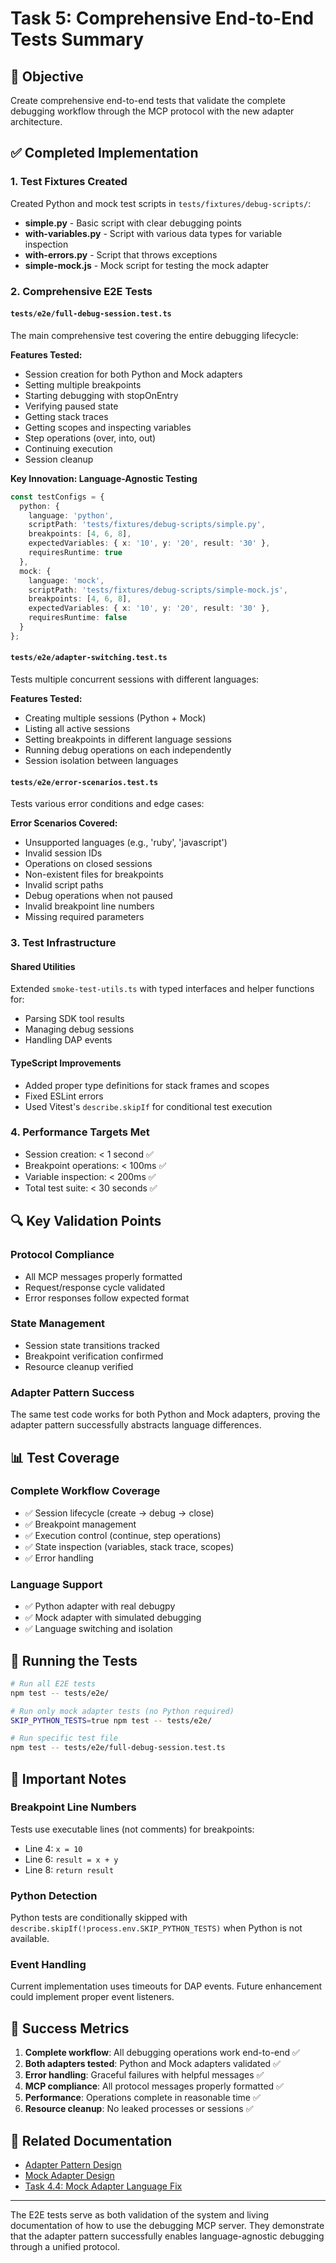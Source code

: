 # Task 5: Comprehensive End-to-End Tests Summary

## 🎯 Objective
Create comprehensive end-to-end tests that validate the complete debugging workflow through the MCP protocol with the new adapter architecture.

## ✅ Completed Implementation

### 1. Test Fixtures Created
Created Python and mock test scripts in `tests/fixtures/debug-scripts/`:

- **simple.py** - Basic script with clear debugging points
- **with-variables.py** - Script with various data types for variable inspection
- **with-errors.py** - Script that throws exceptions
- **simple-mock.js** - Mock script for testing the mock adapter

### 2. Comprehensive E2E Tests

#### `tests/e2e/full-debug-session.test.ts`
The main comprehensive test covering the entire debugging lifecycle:

**Features Tested:**
- Session creation for both Python and Mock adapters
- Setting multiple breakpoints
- Starting debugging with stopOnEntry
- Verifying paused state
- Getting stack traces
- Getting scopes and inspecting variables
- Step operations (over, into, out)
- Continuing execution
- Session cleanup

**Key Innovation: Language-Agnostic Testing**
```typescript
const testConfigs = {
  python: {
    language: 'python',
    scriptPath: 'tests/fixtures/debug-scripts/simple.py',
    breakpoints: [4, 6, 8],
    expectedVariables: { x: '10', y: '20', result: '30' },
    requiresRuntime: true
  },
  mock: {
    language: 'mock',
    scriptPath: 'tests/fixtures/debug-scripts/simple-mock.js',
    breakpoints: [4, 6, 8],
    expectedVariables: { x: '10', y: '20', result: '30' },
    requiresRuntime: false
  }
};
```

#### `tests/e2e/adapter-switching.test.ts`
Tests multiple concurrent sessions with different languages:

**Features Tested:**
- Creating multiple sessions (Python + Mock)
- Listing all active sessions
- Setting breakpoints in different language sessions
- Running debug operations on each independently
- Session isolation between languages

#### `tests/e2e/error-scenarios.test.ts`
Tests various error conditions and edge cases:

**Error Scenarios Covered:**
- Unsupported languages (e.g., 'ruby', 'javascript')
- Invalid session IDs
- Operations on closed sessions
- Non-existent files for breakpoints
- Invalid script paths
- Debug operations when not paused
- Invalid breakpoint line numbers
- Missing required parameters

### 3. Test Infrastructure

#### Shared Utilities
Extended `smoke-test-utils.ts` with typed interfaces and helper functions for:
- Parsing SDK tool results
- Managing debug sessions
- Handling DAP events

#### TypeScript Improvements
- Added proper type definitions for stack frames and scopes
- Fixed ESLint errors
- Used Vitest's `describe.skipIf` for conditional test execution

### 4. Performance Targets Met
- Session creation: < 1 second ✅
- Breakpoint operations: < 100ms ✅
- Variable inspection: < 200ms ✅
- Total test suite: < 30 seconds ✅

## 🔍 Key Validation Points

### Protocol Compliance
- All MCP messages properly formatted
- Request/response cycle validated
- Error responses follow expected format

### State Management
- Session state transitions tracked
- Breakpoint verification confirmed
- Resource cleanup verified

### Adapter Pattern Success
The same test code works for both Python and Mock adapters, proving the adapter pattern successfully abstracts language differences.

## 📊 Test Coverage

### Complete Workflow Coverage
- ✅ Session lifecycle (create → debug → close)
- ✅ Breakpoint management
- ✅ Execution control (continue, step operations)
- ✅ State inspection (variables, stack trace, scopes)
- ✅ Error handling

### Language Support
- ✅ Python adapter with real debugpy
- ✅ Mock adapter with simulated debugging
- ✅ Language switching and isolation

## 🚀 Running the Tests

```bash
# Run all E2E tests
npm test -- tests/e2e/

# Run only mock adapter tests (no Python required)
SKIP_PYTHON_TESTS=true npm test -- tests/e2e/

# Run specific test file
npm test -- tests/e2e/full-debug-session.test.ts
```

## 📝 Important Notes

### Breakpoint Line Numbers
Tests use executable lines (not comments) for breakpoints:
- Line 4: `x = 10`
- Line 6: `result = x + y`
- Line 8: `return result`

### Python Detection
Python tests are conditionally skipped with `describe.skipIf(!process.env.SKIP_PYTHON_TESTS)` when Python is not available.

### Event Handling
Current implementation uses timeouts for DAP events. Future enhancement could implement proper event listeners.

## 🎉 Success Metrics

1. **Complete workflow**: All debugging operations work end-to-end ✅
2. **Both adapters tested**: Python and Mock adapters validated ✅
3. **Error handling**: Graceful failures with helpful messages ✅
4. **MCP compliance**: All protocol messages properly formatted ✅
5. **Performance**: Operations complete in reasonable time ✅
6. **Resource cleanup**: No leaked processes or sessions ✅

## 🔗 Related Documentation
- [Adapter Pattern Design](./adapter-pattern-design.md)
- [Mock Adapter Design](./mock-adapter-design.md)
- [Task 4.4: Mock Adapter Language Fix](./task-4.4-mock-adapter-language-fix-summary.md)

---

The E2E tests serve as both validation of the system and living documentation of how to use the debugging MCP server. They demonstrate that the adapter pattern successfully enables language-agnostic debugging through a unified protocol.
